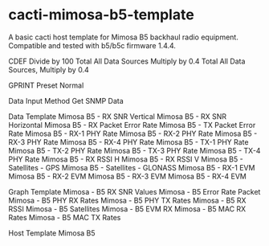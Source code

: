 # cacti-mimosa-b5-template
A basic cacti host template for Mimosa B5 backhaul radio equipment. Compatible and tested with b5/b5c firmware 1.4.4.

CDEF
Divide by 100
Total All Data Sources
Multiply by 0.4
Total All Data Sources, Multiply by 0.4

GPRINT Preset
Normal

Data Input Method
Get SNMP Data

Data Template
Mimosa B5 - RX SNR Vertical
Mimosa B5 - RX SNR Horizontal
Mimosa B5 - RX Packet Error Rate
Mimosa B5 - TX Packet Error Rate
Mimosa B5 - RX-1 PHY Rate
Mimosa B5 - RX-2 PHY Rate
Mimosa B5 - RX-3 PHY Rate
Mimosa B5 - RX-4 PHY Rate
Mimosa B5 - TX-1 PHY Rate
Mimosa B5 - TX-2 PHY Rate
Mimosa B5 - TX-3 PHY Rate
Mimosa B5 - TX-4 PHY Rate
Mimosa B5 - RX RSSI H
Mimosa B5 - RX RSSI V
Mimosa B5 - Satellites - GPS
Mimosa B5 - Satellites - GLONASS
Mimosa B5 - RX-1 EVM
Mimosa B5 - RX-2 EVM
Mimosa B5 - RX-3 EVM
Mimosa B5 - RX-4 EVM

Graph Template
Mimosa - B5 RX SNR Values
Mimosa - B5 Error Rate Packet
Mimosa - B5 PHY RX Rates
Mimosa - B5 PHY TX Rates
Mimosa - B5 RX RSSI
Mimosa - B5 Satellites
Mimosa - B5 EVM RX
Mimosa - B5 MAC RX Rates
Mimosa - B5 MAC TX Rates

Host Template
Mimosa B5
